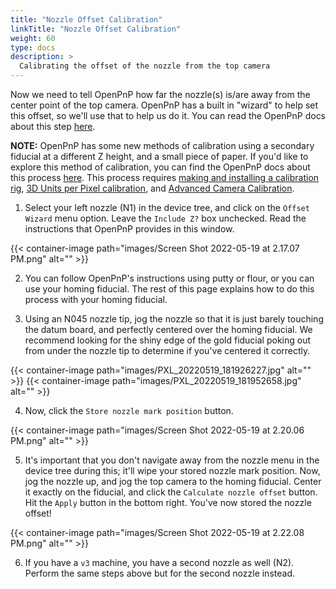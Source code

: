 ```yaml
---
title: "Nozzle Offset Calibration"
linkTitle: "Nozzle Offset Calibration"
weight: 60
type: docs
description: >
  Calibrating the offset of the nozzle from the top camera
---
```


Now we need to tell OpenPnP how far the nozzle(s) is/are away from the center point of the top camera. OpenPnP has a built in "wizard" to help set this offset, so we'll use that to help us do it. You can read the OpenPnP docs about this step [here](https://github.com/openpnp/openpnp/wiki/Setup-and-Calibration%3A-Nozzle-Setup#head-offsets).

**NOTE:** OpenPnP has some new methods of calibration using a secondary fiducial at a different Z height, and a small piece of paper. If you'd like to explore this method of calibration, you can find the OpenPnP docs about this process [here](https://github.com/openpnp/openpnp/wiki/Calibration-Solutions#calibrating-precision-camera-to-nozzle-offsets). This process requires [making and installing a calibration rig](https://github.com/openpnp/openpnp/wiki/Vision-Solutions#calibration-rig), [3D Units per Pixel calibration](https://github.com/openpnp/openpnp/wiki/3D-Units-per-Pixel), and [Advanced Camera Calibration](https://github.com/openpnp/openpnp/wiki/Advanced-Camera-Calibration).

1. Select your left nozzle (N1) in the device tree, and click on the `Offset Wizard` menu option. Leave the `Include Z?` box unchecked. Read the instructions that OpenPnP provides in this window.

{{< container-image path="images/Screen Shot 2022-05-19 at 2.17.07 PM.png" alt="" >}}

2. You can follow OpenPnP's instructions using putty or flour, or you can use your homing fiducial. The rest of this page explains how to do this process with your homing fiducial.

3. Using an N045 nozzle tip, jog the nozzle so that it is just barely touching the datum board, and perfectly centered over the homing fiducial. We recommend looking for the shiny edge of the gold fiducial poking out from under the nozzle tip to determine if you've centered it correctly. 

{{< container-image path="images/PXL_20220519_181926227.jpg" alt="" >}}
{{< container-image path="images/PXL_20220519_181952658.jpg" alt="" >}}
   
4. Now, click the `Store nozzle mark position` button.
  
{{< container-image path="images/Screen Shot 2022-05-19 at 2.20.06 PM.png" alt="" >}}

5. It's important that you don't navigate away from the nozzle menu in the device tree during this; it'll wipe your stored nozzle mark position. Now, jog the nozzle up, and jog the top camera to the homing fiducial. Center it exactly on the fiducial, and click the `Calculate nozzle offset` button. Hit the `Apply` button in the bottom right. You've now stored the nozzle offset!

{{< container-image path="images/Screen Shot 2022-05-19 at 2.22.08 PM.png" alt="" >}}

6. If you have a `v3` machine, you have a second nozzle as well (N2). Perform the same steps above but for the second nozzle instead.